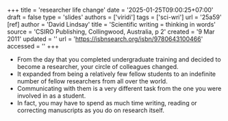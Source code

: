 +++
title = 'researcher life change'
date = '2025-01-25T09:00:25+07:00'
draft = false
type = 'slides'
authors = ['viridi']
tags = ['sci-wri']
url = '25a59'
[ref]
author = 'David Lindsay'
title = 'Scientific writing = thinking in words'
source = 'CSIRO Publishing, Collingwood, Australia, p 2'
created = '9 Mar 2011'
updated = ''
url = 'https://isbnsearch.org/isbn/9780643100466'
accessed = ''
+++
<!--more-->

+ From the day that you completed undergraduate training and decided to become a researcher, your circle of colleagues changed.
+ It expanded from being a relatively few fellow students to an indefinite number of fellow researchers from all over the world.
+ Communicating with them is a very different task from the one you were involved in as a student.
+ In fact, you may have to spend as much time writing, reading or correcting manuscripts as you do on research itself.
